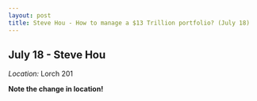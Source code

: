 ```yaml
---
layout: post
title: Steve Hou - How to manage a $13 Trillion portfolio? (July 18)
---
```

## July 18 - Steve Hou

*Location:* Lorch 201

**Note the change in location!**




